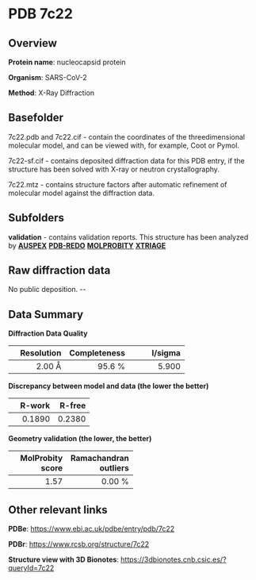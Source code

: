 # PDB 7c22

## Overview

**Protein name**: nucleocapsid protein

**Organism**: SARS-CoV-2

**Method**: X-Ray Diffraction

## Basefolder

7c22.pdb and 7c22.cif - contain the coordinates of the threedimensional molecular model, and can be viewed with, for example, Coot or Pymol.

7c22-sf.cif - contains deposited diffraction data for this PDB entry, if the structure has been solved with X-ray or neutron crystallography.

7c22.mtz - contains structure factors after automatic refinement of molecular model against the diffraction data.

## Subfolders





**validation** - contains validation reports. This structure has been analyzed by [**AUSPEX**](https://github.com/thorn-lab/coronavirus_structural_task_force/tree/master/pdb/nucleocapsid_protein/SARS-CoV-2/7c22/validation/auspex) [**PDB-REDO**](https://github.com/thorn-lab/coronavirus_structural_task_force/tree/master/pdb/nucleocapsid_protein/SARS-CoV-2/7c22/validation/pdb-redo) [**MOLPROBITY**](https://github.com/thorn-lab/coronavirus_structural_task_force/tree/master/pdb/nucleocapsid_protein/SARS-CoV-2/7c22/validation/molprobity) [**XTRIAGE**](https://github.com/thorn-lab/coronavirus_structural_task_force/blob/master/pdb/nucleocapsid_protein/SARS-CoV-2/7c22/validation/Xtriage_output.log) 

## Raw diffraction data

No public deposition. --<br> 

## Data Summary
**Diffraction Data Quality**

|   | Resolution | Completeness| I/sigma |
|---|-------------:|----------------:|--------------:|
|   |2.00 Å|95.6  %|<img width=50/>5.900|

**Discrepancy between model and data (the lower the better)**

|   | **R-work**| **R-free**   
|---|-------------:|----------------:|           
||  0.1890|  0.2380|

**Geometry validation (the lower, the better)**

|   |**MolProbity<br>score**| **Ramachandran<br>outliers** 
|---|-------------:|----------------:|
||  1.57|  0.00 %|

 

 



## Other relevant links 
**PDBe**:  https://www.ebi.ac.uk/pdbe/entry/pdb/7c22
 
**PDBr**: https://www.rcsb.org/structure/7c22 

**Structure view with 3D Bionotes**: https://3dbionotes.cnb.csic.es/?queryId=7c22

